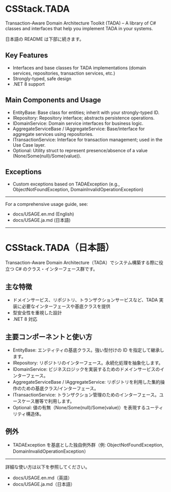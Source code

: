 # CSStack.TADA

Transaction-Aware Domain Architecture Toolkit (TADA) – A library of C# classes and interfaces that help you implement TADA in your systems.

日本語の README は下部に続きます。

## Key Features

- Interfaces and base classes for TADA implementations (domain services, repositories, transaction services, etc.)
- Strongly-typed, safe design
- .NET 8 support

## Main Components and Usage

- EntityBase: Base class for entities; inherit with your strongly-typed ID.
- IRepository: Repository interface; abstracts persistence operations.
- IDomainService: Domain service interfaces for business logic.
- AggregateServiceBase / IAggregateService: Base/interface for aggregate services using repositories.
- ITransactionService: Interface for transaction management; used in the Use Case layer.
- Optional: Utility struct to represent presence/absence of a value (None/Some(null)/Some(value)).

## Exceptions

- Custom exceptions based on TADAException (e.g., ObjectNotFoundException, DomainInvalidOperationException)

---

For a comprehensive usage guide, see:
- docs/USAGE.en.md (English)
- docs/USAGE.ja.md (日本語)

---

# CSStack.TADA（日本語）

Transaction-Aware Domain Architecture（TADA）でシステム構築する際に役立つ C# のクラス・インターフェース群です。

## 主な特徴

- ドメインサービス、リポジトリ、トランザクションサービスなど、TADA 実装に必要なインターフェースや基底クラスを提供
- 型安全性を重視した設計
- .NET 8 対応

## 主要コンポーネントと使い方

- EntityBase: エンティティの基底クラス。強い型付けの ID を指定して継承します。
- IRepository: リポジトリのインターフェース。永続化処理を抽象化します。
- IDomainService: ビジネスロジックを実装するためのドメインサービスのインターフェース。
- AggregateServiceBase / IAggregateService: リポジトリを利用した集約操作のための基底クラス/インターフェース。
- ITransactionService: トランザクション管理のためのインターフェース。ユースケース層等で利用します。
- Optional: 値の有無（None/Some(null)/Some(value)）を表現するユーティリティ構造体。

## 例外

- TADAException を基底とした独自例外群（例: ObjectNotFoundException, DomainInvalidOperationException）

---

詳細な使い方は以下を参照してください。
- docs/USAGE.en.md（英語）
- docs/USAGE.ja.md（日本語）
